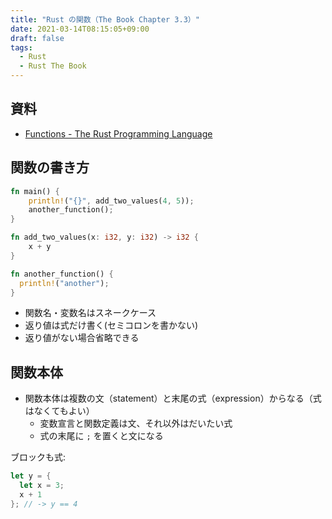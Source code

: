 ```yaml
---
title: "Rust の関数（The Book Chapter 3.3）"
date: 2021-03-14T08:15:05+09:00
draft: false
tags:
  - Rust
  - Rust The Book
---
```


## 資料

- [Functions - The Rust Programming Language](https://doc.rust-lang.org/book/ch03-03-how-functions-work.html)

## 関数の書き方

```rust
fn main() {
    println!("{}", add_two_values(4, 5));
    another_function();
}

fn add_two_values(x: i32, y: i32) -> i32 {
    x + y
}

fn another_function() {
  println!("another");
}
```

- 関数名・変数名はスネークケース
- 返り値は式だけ書く(セミコロンを書かない)
- 返り値がない場合省略できる

## 関数本体

- 関数本体は複数の文（statement）と末尾の式（expression）からなる（式はなくてもよい）
    - 変数宣言と関数定義は文、それ以外はだいたい式
    - 式の末尾に `;` を置くと文になる

ブロックも式:

```rust
let y = {
  let x = 3;
  x + 1
}; // -> y == 4
```

